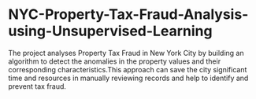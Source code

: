 # NYC-Property-Tax-Fraud-Analysis-using-Unsupervised-Learning
The project analyses Property Tax Fraud in New York City by building an algorithm to detect the anomalies in the property values and their corresponding characteristics.This approach can save the city significant time and resources in manually reviewing records and help to identify and prevent tax fraud.  
